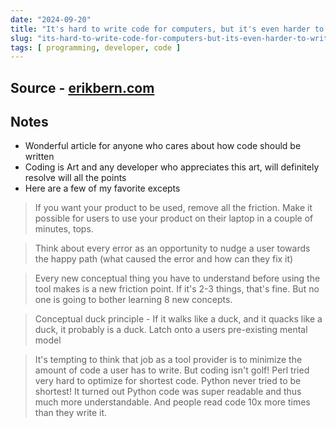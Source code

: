 ```yaml
---
date: "2024-09-20"
title: "It's hard to write code for computers, but it's even harder to write code for humans"
slug: "its-hard-to-write-code-for-computers-but-its-even-harder-to-write-code-for-humans"
tags: [ programming, developer, code ]
---
```




## Source - [erikbern.com][1]

## Notes
* Wonderful article for anyone who cares about how code should be written
* Coding is Art and any developer who appreciates this art, will definitely resolve will all the points
* Here are a few of my favorite excepts

> If you want your product to be used, remove all the friction. Make it possible for users to use your product on their laptop in a couple of minutes, tops.

> Think about every error as an opportunity to nudge a user towards the happy path (what caused the error and how can they fix it)

> Every new conceptual thing you have to understand before using the tool makes is a new friction point. If it's 2-3 things, that's fine. But no one is going to bother learning 8 new concepts.

> Conceptual duck principle - If it walks like a duck, and it quacks like a duck, it probably is a duck. Latch onto a users pre-existing mental model

> It's tempting to think that job as a tool provider is to minimize the amount of code a user has to write. But coding isn't golf! Perl tried very hard to optimize for shortest code. Python never tried to be shortest! It turned out Python code was super readable and thus much more understandable. And people read code 10x more times than they write it.



   [1]: https://erikbern.com/2024/09/27/its-hard-to-write-code-for-humans.html
